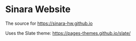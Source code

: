 # Sinara Website

The source for https://sinara-hw.github.io

Uses the Slate theme: https://pages-themes.github.io/slate/
